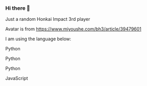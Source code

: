 ### Hi there 👋

Just a random Honkai Impact 3rd player

Avatar is from https://www.miyoushe.com/bh3/article/39479601

I am using the language below:

Python

Python

Python

JavaScript

